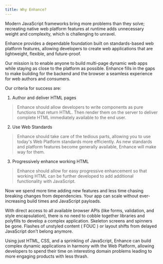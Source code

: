 ```yaml
---
title: Why Enhance?
---
```


Modern JavaScript frameworks bring more problems than they solve; recreating native web platform features at runtime adds unnecessary weight and complexity, which is challenging to unravel. 

Enhance provides a dependable foundation built on standards-based web platform features, allowing developers to create web applications that are lightweight, flexible, and future-proof. 

Our mission is to enable anyone to build multi-page dynamic web apps while staying as close to the platform as possible. Enhance fills in the gaps to make building for the backend and the browser a seamless experience for web authors and consumers.

Our criteria for success are:

1. Author and deliver HTML pages

> Enhance should allow developers to write components as pure functions that return HTML. Then render them on the server to deliver complete HTML immediately available to the end user.


2. Use Web Standards

> Enhance should take care of the tedious parts, allowing you to use today's Web Platform standards more efficiently. As new standards and platform features become generally available, Enhance will make way for them.

3. Progressively enhance working HTML

> Enhance should allow for easy progressive enhancement so that working HTML can be further developed to add additional functionality with JavaScript.

Now we spend more time adding new features and less time chasing breaking changes from dependencies. Your app can scale without ever-increasing build times and JavaScript payloads.

With direct access to all available browser APIs (like forms, validation, and style encapsulation), there is no need to cobble together libraries and polyfills to develop a complex application.
Skeleton screens and spinners be gone. Flashes of unstyled content ( FOUC ) or layout shifts from delayed JavaScript don't belong anymore.

Using just HTML, CSS, and a sprinkling of JavaScript, Enhance can build complex dynamic applications in harmony with the Web Platform, allowing developers to spend their time on interesting domain problems leading to more engaging products with less thrash.


